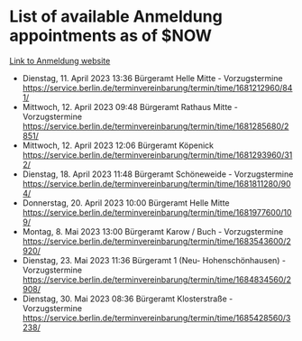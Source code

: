 # List of available Anmeldung appointments as of $NOW
[Link to Anmeldung website](https://service.berlin.de/terminvereinbarung/termin/tag.php?termin=1&anliegen[]=120686&dienstleisterlist=122210,122217,327316,122219,327312,122227,327314,122231,327346,122243,327348,122254,122252,329742,122260,329745,122262,329748,122271,327278,122273,327274,122277,327276,330436,122280,327294,122282,327290,122284,327292,122291,327270,122285,327266,122286,327264,122296,327268,150230,329760,122297,327286,122294,327284,122312,329763,122314,329775,122304,327330,122311,327334,122309,327332,317869,122281,327352,122279,329772,122283,122276,327324,122274,327326,122267,329766,122246,327318,122251,327320,122257,327322,122208,327298,122226,327300&herkunft=http%3A%2F%2Fservice.berlin.de%2Fdienstleistung%2F120686%2F)
- Dienstag, 11. April 2023 13:36 Bürgeramt Helle Mitte - Vorzugstermine https://service.berlin.de/terminvereinbarung/termin/time/1681212960/841/
- Mittwoch, 12. April 2023 09:48 Bürgeramt Rathaus Mitte - Vorzugstermine https://service.berlin.de/terminvereinbarung/termin/time/1681285680/2851/
- Mittwoch, 12. April 2023 12:06 Bürgeramt Köpenick https://service.berlin.de/terminvereinbarung/termin/time/1681293960/312/
- Dienstag, 18. April 2023 11:48 Bürgeramt Schöneweide - Vorzugstermine https://service.berlin.de/terminvereinbarung/termin/time/1681811280/904/
- Donnerstag, 20. April 2023 10:00 Bürgeramt Helle Mitte https://service.berlin.de/terminvereinbarung/termin/time/1681977600/109/
- Montag, 8. Mai 2023 13:00 Bürgeramt Karow / Buch - Vorzugstermine https://service.berlin.de/terminvereinbarung/termin/time/1683543600/2920/
- Dienstag, 23. Mai 2023 11:36 Bürgeramt 1 (Neu- Hohenschönhausen) - Vorzugstermine https://service.berlin.de/terminvereinbarung/termin/time/1684834560/2908/
- Dienstag, 30. Mai 2023 08:36 Bürgeramt Klosterstraße - Vorzugstermine https://service.berlin.de/terminvereinbarung/termin/time/1685428560/3238/
